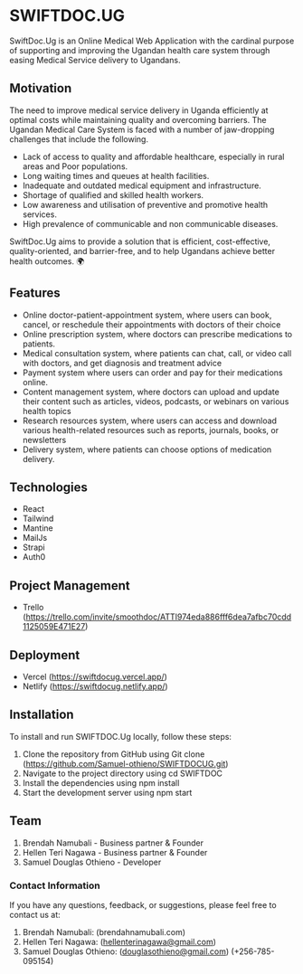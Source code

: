 # SWIFTDOC.UG
SwiftDoc.Ug is an Online Medical Web Application with the cardinal purpose of supporting and improving the Ugandan health care system through easing Medical Service delivery to Ugandans.

## Motivation
The need to improve medical service delivery in Uganda efficiently at optimal costs while maintaining quality and overcoming barriers. The Ugandan Medical Care System is faced with a number of jaw-dropping challenges that include the following.
* Lack of access to quality and affordable healthcare, especially in rural areas and Poor populations.
* Long waiting times and queues at health facilities.
* Inadequate and outdated medical equipment and infrastructure.
* Shortage of qualified and skilled health workers.
* Low awareness and utilisation of preventive and promotive health services.
* High prevalence of communicable and non communicable diseases.

SwiftDoc.Ug aims to provide a solution that is efficient, cost-effective, quality-oriented, and barrier-free, and to help Ugandans achieve better health outcomes. 🌍

## Features
* Online doctor-patient-appointment system, where users can book, cancel, or reschedule their appointments with doctors of their choice
* Online prescription system, where doctors can prescribe medications to patients.
* Medical consultation system, where patients can chat, call, or video call with doctors, and get diagnosis and treatment advice
* Payment system where users can order and pay for their medications online.
* Content management system, where doctors can upload and update their content such as articles, videos, podcasts, or webinars on various health topics
* Research resources system, where users can access and download various health-related resources such as reports, journals, books, or newsletters
* Delivery system, where patients can choose options of medication delivery.

## Technologies
* React
* Tailwind
* Mantine
* MailJs
* Strapi
* Auth0

## Project Management
* Trello (https://trello.com/invite/smoothdoc/ATTI974eda886fff6dea7afbc70cdd1125059E471E27)

## Deployment
* Vercel (https://swiftdocug.vercel.app/)
* Netlify (https://swiftdocug.netlify.app/)

## Installation
To install and run SWIFTDOC.Ug locally, follow these steps:
1. Clone the repository from GitHub using Git clone (https://github.com/Samuel-othieno/SWIFTDOCUG.git)
2. Navigate to the project directory using cd SWIFTDOC
3. Install the dependencies using npm install
4. Start the development server using npm start

## Team
1. Brendah Namubali - Business partner & Founder
2. Hellen Teri Nagawa - Business partner & Founder
3. Samuel Douglas Othieno - Developer

### Contact Information
If you have any questions, feedback, or suggestions, please feel free to contact us at:
1. Brendah Namubali: (brendahnamubali.com)
2. Hellen Teri Nagawa: (hellenterinagawa@gmail.com)
3. Samuel Douglas Othieno: (douglasothieno@gmail.com) (+256-785-095154)

